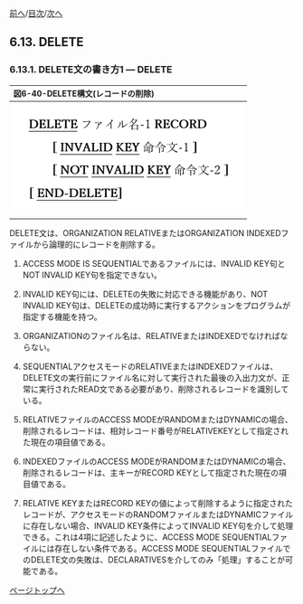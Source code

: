 <!--navi start1-->
[前へ](6-12.md)/[目次](https://opensourcecobol.github.io/markdown/TOC.html)/[次へ](6-13-2.md)
<!--navi end1-->
## 6.13. DELETE

### 6.13.1. DELETE文の書き方1 ― DELETE

|図6-40-DELETE構文(レコードの削除)|
|:--|
|![alt text](Image/6-40.png)|

DELETE文は、ORGANIZATION RELATIVEまたはORGANIZATION INDEXEDファイルから論理的にレコードを削除する。

1. ACCESS MODE IS SEQUENTIALであるファイルには、INVALID KEY句とNOT INVALID KEY句を指定できない。

2. INVALID KEY句には、DELETEの失敗に対応できる機能があり、NOT INVALID KEY句は、DELETEの成功時に実行するアクションをプログラムが指定する機能を持つ。

3. ORGANIZATIONのファイル名は、RELATIVEまたはINDEXEDでなければならない。

4. SEQUENTIALアクセスモードのRELATIVEまたはINDEXEDファイルは、DELETE文の実行前にファイル名に対して実行された最後の入出力文が、正常に実行されたREAD文である必要があり、削除されるレコードを識別している。

5. RELATIVEファイルのACCESS MODEがRANDOMまたはDYNAMICの場合、削除されるレコードは、相対レコード番号がRELATIVEKEYとして指定された現在の項目値である。

6. INDEXEDファイルのACCESS MODEがRANDOMまたはDYNAMICの場合、削除されるレコードは、主キーがRECORD KEYとして指定された現在の項目値である。

7. RELATIVE KEYまたはRECORD KEYの値によって削除するように指定されたレコードが、アクセスモードのRANDOMファイルまたはDYNAMICファイルに存在しない場合、INVALID KEY条件によってINVALID KEY句を介して処理できる。これは4項に記述したように、ACCESS MODE SEQUENTIALファイルには存在しない条件である。ACCESS MODE SEQUENTIALファイルでのDELETE文の失敗は、DECLARATIVESを介してのみ「処理」することが可能である。

<!--navi start2-->

[ページトップへ](6-13-1.md)
<!--navi end2-->
